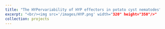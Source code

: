 ```yaml
---
title: "The HYPervariability of HYP effectors in potato cyst nematodes"
excerpt: "<br/><img src='/images/HYP.png' width="320" height="350"/>"
collection: projects
---
```


